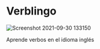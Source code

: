 # Verblingo
 
![Screenshot 2021-09-30 133150](https://user-images.githubusercontent.com/72874739/135514653-93ac2f45-6005-43a3-8091-7a435f715249.png)

Aprende verbos en el idioma inglés
